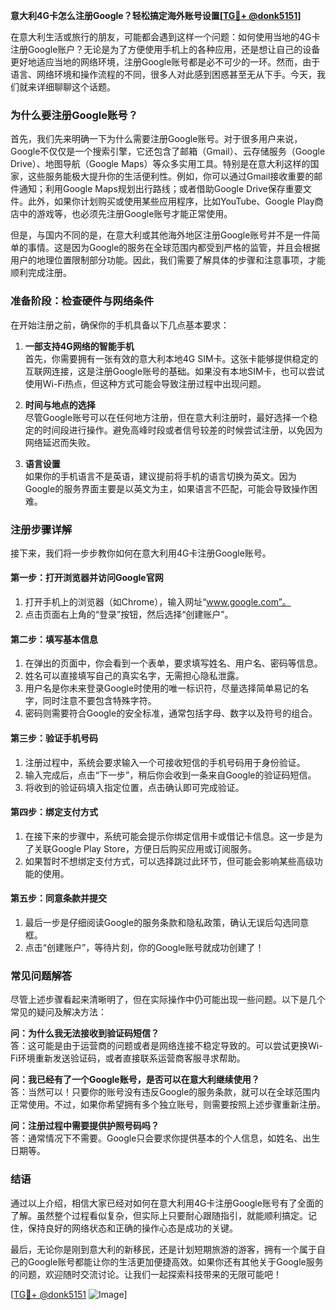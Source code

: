 **意大利4G卡怎么注册Google？轻松搞定海外账号设置[[TG💪+ @donk5151](https://t.me/s/donk5151)]**

在意大利生活或旅行的朋友，可能都会遇到这样一个问题：如何使用当地的4G卡注册Google账户？无论是为了方便使用手机上的各种应用，还是想让自己的设备更好地适应当地的网络环境，注册Google账号都是必不可少的一环。然而，由于语言、网络环境和操作流程的不同，很多人对此感到困惑甚至无从下手。今天，我们就来详细聊聊这个话题。

### **为什么要注册Google账号？**

首先，我们先来明确一下为什么需要注册Google账号。对于很多用户来说，Google不仅仅是一个搜索引擎，它还包含了邮箱（Gmail）、云存储服务（Google Drive）、地图导航（Google Maps）等众多实用工具。特别是在意大利这样的国家，这些服务能极大提升你的生活便利性。例如，你可以通过Gmail接收重要的邮件通知；利用Google Maps规划出行路线；或者借助Google Drive保存重要文件。此外，如果你计划购买或使用某些应用程序，比如YouTube、Google Play商店中的游戏等，也必须先注册Google账号才能正常使用。

但是，与国内不同的是，在意大利或其他海外地区注册Google账号并不是一件简单的事情。这是因为Google的服务在全球范围内都受到严格的监管，并且会根据用户的地理位置限制部分功能。因此，我们需要了解具体的步骤和注意事项，才能顺利完成注册。

### **准备阶段：检查硬件与网络条件**

在开始注册之前，确保你的手机具备以下几点基本要求：

1. **一部支持4G网络的智能手机**  
   首先，你需要拥有一张有效的意大利本地4G SIM卡。这张卡能够提供稳定的互联网连接，这是注册Google账号的基础。如果没有本地SIM卡，也可以尝试使用Wi-Fi热点，但这种方式可能会导致注册过程中出现问题。

2. **时间与地点的选择**  
   尽管Google账号可以在任何地方注册，但在意大利注册时，最好选择一个稳定的时间段进行操作。避免高峰时段或者信号较差的时候尝试注册，以免因为网络延迟而失败。

3. **语言设置**  
   如果你的手机语言不是英语，建议提前将手机的语言切换为英文。因为Google的服务界面主要是以英文为主，如果语言不匹配，可能会导致操作困难。

### **注册步骤详解**

接下来，我们将一步步教你如何在意大利用4G卡注册Google账号。

#### **第一步：打开浏览器并访问Google官网**
1. 打开手机上的浏览器（如Chrome），输入网址“www.google.com”。
2. 点击页面右上角的“登录”按钮，然后选择“创建账户”。

#### **第二步：填写基本信息**
1. 在弹出的页面中，你会看到一个表单，要求填写姓名、用户名、密码等信息。
2. 姓名可以直接填写自己的真实名字，无需担心隐私泄露。
3. 用户名是你未来登录Google时使用的唯一标识符，尽量选择简单易记的名字，同时注意不要包含特殊字符。
4. 密码则需要符合Google的安全标准，通常包括字母、数字以及符号的组合。

#### **第三步：验证手机号码**
1. 注册过程中，系统会要求输入一个可接收短信的手机号码用于身份验证。
2. 输入完成后，点击“下一步”，稍后你会收到一条来自Google的验证码短信。
3. 将收到的验证码填入指定位置，点击确认即可完成验证。

#### **第四步：绑定支付方式**
1. 在接下来的步骤中，系统可能会提示你绑定信用卡或借记卡信息。这一步是为了关联Google Play Store，方便日后购买应用或订阅服务。
2. 如果暂时不想绑定支付方式，可以选择跳过此环节，但可能会影响某些高级功能的使用。

#### **第五步：同意条款并提交**
1. 最后一步是仔细阅读Google的服务条款和隐私政策，确认无误后勾选同意框。
2. 点击“创建账户”，等待片刻，你的Google账号就成功创建了！

### **常见问题解答**

尽管上述步骤看起来清晰明了，但在实际操作中仍可能出现一些问题。以下是几个常见的疑问及解决方法：

**问：为什么我无法接收到验证码短信？**  
答：这可能是由于运营商的问题或者是网络连接不稳定导致的。可以尝试更换Wi-Fi环境重新发送验证码，或者直接联系运营商客服寻求帮助。

**问：我已经有了一个Google账号，是否可以在意大利继续使用？**  
答：当然可以！只要你的账号没有违反Google的服务条款，就可以在全球范围内正常使用。不过，如果你希望拥有多个独立账号，则需要按照上述步骤重新注册。

**问：注册过程中需要提供护照号码吗？**  
答：通常情况下不需要。Google只会要求你提供基本的个人信息，如姓名、出生日期等。

### **结语**

通过以上介绍，相信大家已经对如何在意大利用4G卡注册Google账号有了全面的了解。虽然整个过程看似复杂，但实际上只要耐心跟随指引，就能顺利搞定。记住，保持良好的网络状态和正确的操作心态是成功的关键。

最后，无论你是刚到意大利的新移民，还是计划短期旅游的游客，拥有一个属于自己的Google账号都能让你的生活更加便捷高效。如果你还有其他关于Google服务的问题，欢迎随时交流讨论。让我们一起探索科技带来的无限可能吧！

[[TG💪+ @donk5151](https://t.me/s/donk5151) ![Image](https://i.postimg.cc/rwNCRYN7/Snipaste-2025-04-30-17-27-05.png)]
